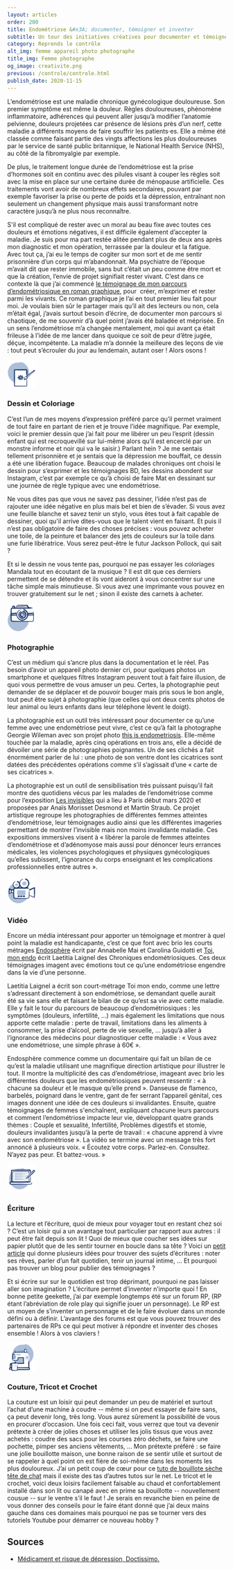 ```yaml
---
layout: articles
order: 200
title: Endométriose &#x3A; documenter, témoigner et inventer
subtitle: Un tour des initiatives créatives pour documenter et témoigner à propros de l'endométriose.
category: Reprends le contrôle
alt_img: femme appareil photo photographe
title_img: Femme photographe
og_image: creativite.png
previous: /controle/controle.html
publish_date: 2020-11-15
---
```


L’endométriose est une maladie chronique gynécologique douloureuse. Son premier symptôme est même la douleur. Règles douloureuses, phénomène inflammatoire, adhérences qui peuvent aller jusqu’à modifier l’anatomie pelvienne, douleurs projetées car présence de lésions près d’un nerf, cette maladie a différents moyens de faire souffrir les patients⋅es. Elle a même été classée comme faisant partie des vingts affections les plus douloureuses par le service de santé public britannique, le National Health Service (NHS), au côté de la fibromyalgie par exemple.

De plus, le traitement longue durée de l’endométriose est la prise d’hormones soit en continu avec des pilules visant à couper les règles soit avec la mise en place sur une certaine durée de ménopause artificielle. Ces traitements vont avoir de nombreux effets secondaires, pouvant par exemple favoriser la prise ou perte de poids et la dépression, entraînant non seulement un changement physique mais aussi transformant notre caractère jusqu’à ne plus nous reconnaître.

S'il est compliqué de rester avec un moral au beau fixe avec toutes ces douleurs et émotions négatives, il est difficile également d’accepter la maladie. Je suis pour ma part restée alitée pendant plus de deux ans après mon diagnostic et mon opération, terrassée par la douleur et la fatigue. Avec tout ça, j’ai eu le temps de cogiter sur mon sort et de me sentir prisonnière d’un corps qui m’abandonnait. Ma psychiatre de l’époque m’avait dit que rester immobile, sans but c’était un peu comme être mort et que la création, l’envie de projet signifiait rester vivant. C’est dans ce contexte là que j’ai commencé [le témoignage de mon parcours d’endométriosique en roman graphique](/roman-graphique/partie-1-le-deni.html), pour  créer, m’exprimer et rester parmi les vivants. Ce roman graphique je l’ai en tout premier lieu fait pour moi. Je voulais bien sûr le partager mais qu’il ait des lecteurs ou non, cela m’était égal, j’avais surtout besoin d’écrire, de documenter mon parcours si chaotique, de me souvenir d’à quel point j’avais été baladée et méprisée. En un sens l’endométriose m’a changée mentalement, moi qui avant ça était frileuse à l’idée de me lancer dans quoique ce soit de peur d’être jugée, déçue, incompétente. La maladie m’a donnée la meilleure des leçons de vie : tout peut s’écrouler du jour au lendemain, autant oser ! Alors osons !

<div>
  <img src="/assets/images/svg/icones/dessin.svg" title="Icone dessin" width="65" height="65">
</div>

### Dessin et Coloriage
C’est l’un de mes moyens d’expression préféré parce qu’il permet vraiment de tout faire en partant de rien et je trouve l’idée magnifique. Par exemple, voici le premier dessin que j’ai fait pour me libérer un peu l’esprit (dessin enfant qui est recroquevillé sur lui-même alors qu’il est encerclé par un monstre informe et noir qui va le saisir.) Parlant hein ? Je me sentais tellement prisonnière et je sentais que la dépression me bouffait, ce dessin a été une libération fugace. Beaucoup de malades chroniques ont choisi le dessin pour s’exprimer et les témoignages BD, les dessins abondent sur Instagram, c’est par exemple ce qu’à choisi de faire Mat en dessinant sur une journée de règle typique avec une endométriose.

Ne vous dites pas que vous ne savez pas dessiner, l’idée n’est pas de rajouter une idée négative en plus mais bel et bien de s’évader. Si vous avez une feuille blanche et savez tenir un stylo, vous êtes tout à fait capable de dessiner, quoi qu'il arrive dites-vous que le talent vient en faisant. Et puis il n’est pas obligatoire de faire des choses précises : vous pouvez acheter une toile, de la peinture et balancer des jets de couleurs sur la toile dans une furie libératrice. Vous serez peut-être le futur Jackson Pollock, qui sait ?

Et si le dessin ne vous tente pas, pourquoi ne pas essayer les coloriages Mandala tout en écoutant de la musique ? Il est dit que ces derniers permettent de se détendre et ils vont aideront à vous concentrer sur une tâche simple mais minutieuse. Si vous avez une imprimante vous pouvez en trouver gratuitement sur le net ; sinon il existe des carnets à acheter.

<div>
  <img src="/assets/images/svg/icones/photo.svg" title="Icone photographie" width="65" height="65">
</div>

### Photographie
C’est un médium qui s’ancre plus dans la documentation et le réel. Pas besoin d’avoir un appareil photo dernier cri, pour quelques photos un smartphone et quelques filtres Instagram peuvent tout à fait faire illusion, de quoi vous permettre de vous amuser un peu. Certes, la photographie peut demander de se déplacer et de pouvoir bouger mais pris sous le bon angle, tout peut être sujet à photographie (que celles qui ont deux cents photos de leur animal ou leurs enfants dans leur téléphone lèvent le doigt).

La photographie est un outil très intéressant pour documenter ce qu’une femme avec une endométriose peut vivre, c’est ce qu’à fait la photographe Georgie Wileman avec son projet photo [this is endometriosis](https://www.georgiewileman.com/this-is-endometriosis-1/). Elle-même touchée par la maladie, après cinq opérations en trois ans, elle a décidé de dévoiler une série de photographies poignantes. Un de ses clichés a fait énormément parler de lui : une photo de son ventre dont les cicatrices sont datées des précédentes opérations comme s’il s’agissait d’une « carte de ses cicatrices ».

La photographie est un outil de sensibilisation très puissant puisqu’il fait montre des quotidiens vécus par les malades de l’endométriose comme pour l’exposition [Les invisibles](https://www.endofrance.org/wp-content/uploads/2020/02/Les-Invisibles_DP_2020.pdf) qui a lieu à Paris début mars 2020 et proposées par Anaïs Morisset Desmond et Martin Straub. Ce projet artistique regroupe les photographies de différentes femmes atteintes d’endométriose, leur témoignages audio ainsi que les différentes imageries permettant de montrer l’invisible mais non moins invalidante maladie. Ces expositions immersives visent à « libérer la parole de femmes atteintes d’endométriose et d’adénomyose mais aussi pour dénoncer leurs errances médicales, les violences psychologiques et physiques gynécologiques qu’elles subissent, l’ignorance du corps enseignant et les complications professionnelles entre autres ».

<div>
  <img src="/assets/images/svg/icones/video.svg" title="Icone video" width="65" height="65">
</div>

### Vidéo
Encore un média intéressant pour apporter un témoignage et montrer à quel point la maladie est handicapante, c’est ce que font avec brio les courts métrages [Endosphère](https://www.rtl.fr/girls/societe/video-endometriose-endosphere-un-court-metrage-pour-tout-comprendre-7796223409) écrit par Annabelle Mai et Carolina Guidotti et [Toi, mon endo](https://www.youtube.com/watch?v=O9sEOwQHOoY) écrit Laetitia Laignel des Chroniques endométriosiques. Ces deux témoignages imagent avec émotions tout ce qu’une endométriose engendre dans la vie d’une personne.

Laetitia Laignel a écrit son court-métrage Toi mon endo, comme une lettre s’adressant directement à son endométriose, se demandant quelle aurait été sa vie sans elle et faisant le bilan de ce qu’est sa vie avec cette maladie. Elle y fait le tour du parcours de beaucoup d’endométriosiques : les symptômes (douleurs, infertilité, …) mais également les limitations que nous apporte cette maladie : perte de travail, limitations dans les aliments à consommer, la prise d’alcool, perte de vie sexuelle, … jusqu’à aller à l’ignorance des médecins pour diagnostiquer cette maladie : « Vous avez une endométriose, une simple phrase à 60€ ».

Endosphère commence comme un documentaire qui fait un bilan de ce qu’est la maladie utilisant une magnifique direction artistique pour illustrer le tout. Il montre la multiplicité des cas d’endométriose, imageant avec brio les différentes douleurs que les endométriosiques peuvent ressentir : « à chacune sa douleur et le masque qu’elle prend ». Danseuse de flamenco, barbelés, poignard dans le ventre, gant de fer serrant l’appareil génital, ces images donnent une idée de ces douleurs si invalidantes. Ensuite, quatre témoignages de femmes s'enchaînent, expliquant chacune leurs parcours et comment l’endométriose impacte leur vie, développant quatre grands thèmes : Couple et sexualité, Infertilité, Problèmes digestifs et stomie, douleurs invalidantes jusqu’à la perte de travail : « chacune apprend à vivre avec son endométriose ». La vidéo se termine avec un message très fort annoncé à plusieurs voix. « Écoutez votre corps. Parlez-en. Consultez. N’ayez pas peur. Et battez-vous. »

<div>
  <img src="/assets/images/svg/icones/ecriture.svg" title="Icone écriture" width="65" height="65">
</div>

### Écriture
La lecture et l’écriture, quoi de mieux pour voyager tout en restant chez soi ? C’est un loisir qui a un avantage tout particulier par rapport aux autres : il peut être fait depuis son lit ! Quoi de mieux que coucher ses idées sur papier plutôt que de les sentir tourner en boucle dans sa tête ? Voici un [petit article](https://desmotsetduthe.fr/5-idees-pour-ecrire-tous-les-jours) qui donne plusieurs idées pour trouver des sujets d’écritures : noter ses rêves, parler d’un fait quotidien, tenir un journal intime, … Et pourquoi pas trouver un blog pour publier des témoignages ?

Et si écrire sur sur le quotidien est trop déprimant, pourquoi ne pas laisser aller son imagination ? L’écriture permet d’inventer n’importe quoi ! En bonne petite geekette, j’ai par exemple longtemps été sur un forum RP, (RP étant l’abréviation de role play qui signifie jouer un personnage). Le RP est un moyen de s’inventer un personnage et de le faire évoluer dans un monde défini ou à définir. L’avantage des forums est que vous pouvez trouver des partenaires de RPs ce qui peut motiver à répondre et inventer des choses ensemble ! Alors à vos claviers !

<div>
  <img src="/assets/images/svg/icones/couture.svg" title="Icone couture" width="65" height="65">
</div>

### Couture, Tricot et Crochet
La couture est un loisir qui peut demander un peu de matériel et surtout l’achat d’une machine à coudre -- même si on peut essayer de faire sans, ça peut devenir long, très long. Vous aurez sûrement la possibilité de vous en procurer d’occasion. Une fois ceci fait, vous verrez que tout va devenir prétexte à créer de jolies choses et utiliser les jolis tissus que vous avez achetés : coudre des sacs pour les courses zéro déchets, se faire une pochette, pimper ses anciens vêtements, … Mon prétexte préféré : se faire une jolie bouillotte maison, une bonne raison de se sentir utile et surtout de se rappeler à quel point on est fière de soi-même dans les moments les plus douloureux. J’ai un petit coup de cœur pour ce [tuto de bouillote sèche tête de chat](http://mamanfaitdesaffaires.over-blog.com/2016/12/bouillotte-seche-tete-de-chat.html) mais il existe des tas d’autres tutos sur le net.
Le tricot et le crochet, voici deux loisirs facilement faisable au chaud et confortablement installé dans son lit ou canapé avec en prime sa bouillotte -- nouvellement cousue -- sur le ventre s’il le faut ! Je serais en revanche bien en peine de vous donner des conseils pour le faire étant donné que j’ai deux mains gauche dans ces domaines mais pourquoi ne pas se tourner vers des tutoriels Youtube pour démarrer ce nouveau hobby ?

## Sources

* <a href="https://www.doctissimo.fr/medicaments/effets-secondaires-des-medicaments/medicament-risque-depression">Médicament et risque de dépression, Doctissimo.</a>